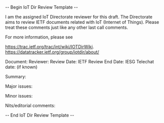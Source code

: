 -- Begin IoT Dir Review Template --

I am the assigned IoT Directorate reviewer for this draft. The Directorate aims to review IETF documents related with IoT (Internet of Things).  Please treat these comments just
like any other last call comments.

For more information, please see 

<https://trac.ietf.org/trac/int/wiki/IOTDirWiki>.
<https://datatracker.ietf.org/group/iotdir/about/>

Document:
Reviewer:
Review Date:
IETF Review End Date:
IESG Telechat date: (if known)

Summary:

Major issues:

Minor issues:

Nits/editorial comments:

-- End IoT Dir Review Template --
